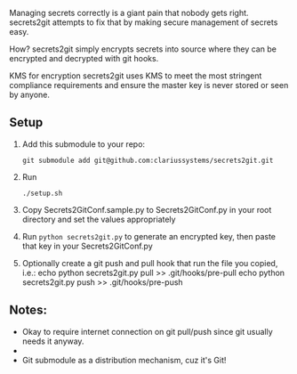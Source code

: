 Managing secrets correctly is a giant pain that nobody gets right.
secrets2git attempts to fix that by making secure management of secrets easy.

How?
secrets2git simply encrypts secrets into source where they can be encrypted
and decrypted with git hooks.

KMS for encryption
secrets2git uses KMS to meet the most stringent compliance requirements and
ensure the master key is never stored or seen by anyone.

Setup
-----
1. Add this submodule to your repo:
   
   `git submodule add git@github.com:clariussystems/secrets2git.git`

2. Run
 
   `./setup.sh`

3. Copy Secrets2GitConf.sample.py to Secrets2GitConf.py in your root directory and set the values appropriately
4. Run `python secrets2git.py` to generate an encrypted key, then paste that key in your Secrets2GitConf.py
5. Optionally create a git push and pull hook that run the file you copied, i.e.:
   echo python secrets2git.py pull >> .git/hooks/pre-pull
   echo python secrets2git.py push >> .git/hooks/pre-push

Notes:
-
- Okay to require internet connection on git pull/push since git usually
  needs it anyway.
-
- Git submodule as a distribution mechanism, cuz it's Git!

